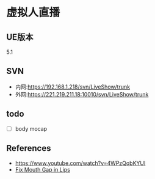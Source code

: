 # 虚拟人直播
## UE版本
5.1
## SVN
* 内网:https://192.168.1.218/svn/LiveShow/trunk
* 外网:https://221.219.211.18:10010/svn/LiveShow/trunk

## todo
* [ ] body mocap

## References
* https://www.youtube.com/watch?v=4WPzQqbKYUI
* [Fix Mouth Gap in Lips](https://www.youtube.com/watch?v=zVDWAom65EI)
